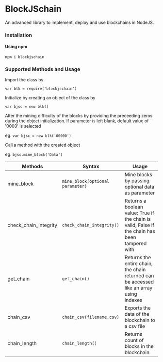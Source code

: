 # BlockJSchain
An advanced library to implement, deploy and use blockchains in NodeJS.

### Installation
#### Using npm

`npm i blockjschain`

### Supported Methods and Usage

Import the class by

`var blk = require('blockjschain')`

Initialize by creating an object of the class by

`var bjsc = new blk()`

Alter the mining difficulty of the blocks by providing the preceeding zeros during the object initialization. If parameter is left blank, default value of '0000' is selected

eg. `var bjsc = new blk('00000')`

Call a method with the created object

eg. `bjsc.mine_block('Data')`


|Methods|Syntax|Usage|
|-------|------|-----|
|mine_block|`mine_block(optional parameter)`|Mine blocks by passing optional data as parameter|
|check_chain_integrity|`check_chain_integrity()`|Returns a boolean value: True if the chain is valid, False if the chain has been tampered with|
|get_chain|`get_chain()`|Returns the entire chain, the chain returned can be accessed like an array using indexes|
|chain_csv|`chain_csv(filename.csv)`|Exports the data of the blockchain to a csv file|
|chain_length|`chain_length()`|Returns count of blocks in the blockchain|